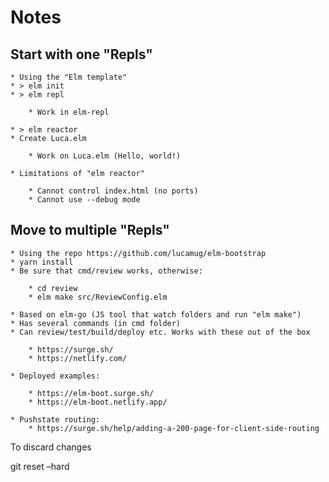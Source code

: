 # Notes

## Start with one "Repls"

    * Using the "Elm template"
    * > elm init
    * > elm repl

        * Work in elm-repl

    * > elm reactor
    * Create Luca.elm

        * Work on Luca.elm (Hello, world!)

    * Limitations of "elm reactor"

        * Cannot control index.html (no ports)
        * Cannot use --debug mode
        
## Move to multiple "Repls"

    * Using the repo https://github.com/lucamug/elm-bootstrap
    * yarn install
    * Be sure that cmd/review works, otherwise: 

        * cd review
        * elm make src/ReviewConfig.elm

    * Based on elm-go (JS tool that watch folders and run "elm make")
    * Has several commands (in cmd folder)
    * Can review/test/build/deploy etc. Works with these out of the box

        * https://surge.sh/
        * https://netlify.com/

    * Deployed examples:

        * https://elm-boot.surge.sh/
        * https://elm-boot.netlify.app/
        
    * Pushstate routing:
        * https://surge.sh/help/adding-a-200-page-for-client-side-routing
        
        
To discard changes

git reset –hard

